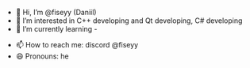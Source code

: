 - 👋 Hi, I’m @fiseyy (Daniil)
- 👀 I’m interested in C++ developing and Qt developing, C# developing
- 🌱 I’m currently learning -
<!--- - 💞️ I’m looking to collaborate on ...-->
- 📫 How to reach me: discord @fiseyy
- 😄 Pronouns: he
<!--- - ⚡ Fun fact: --->

<!---
fiseyy/fiseyy is a ✨ special ✨ repository because its `README.md` (this file) appears on your GitHub profile.
You can click the Preview link to take a look at your changes.
--->
